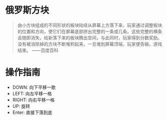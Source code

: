 # 俄罗斯方块

> 由小方块组成的不同形状的板块陆续从屏幕上方落下来，玩家通过调整板块的位置和方向，使它们在屏幕底部拼出完整的一条或几条。这些完整的横条会随即消失，给新落下来的板块腾出空间，与此同时，玩家得到分数奖励。没有被消除掉的方块不断堆积起来，一旦堆到屏幕顶端，玩家便告输，游戏结束。 ——百度百科



# 操作指南

- DOWN: 向下平移一歌
- LEFT: 向左平移一格
- RIGHT: 向右平移一格
- UP: 旋转
- Enter: 直接下落到底